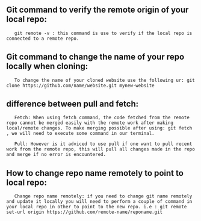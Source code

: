 ## Git command to verify the remote origin of your local repo:

       git remote -v : this command is use to verify if the local repo is connected to a remote repo.

## Git command to change the name of your repo locally when cloning:

       To change the name of your cloned website use the following ur: git clone https://github.com/name/website.git mynew-website

## difference between pull and fetch:

       Fetch: When using fetch command, the code fetched from the remote repo cannot be merged easily with the remote work after making local/remote changes. To make merging possible after using: git fetch , we will need to execute some command in our terminal.

       Pull: However is it adviced to use pull if one want to pull recent work from the remote repo, this will pull all changes made in the repo and merge if no error is encountered.

## How to change repo name remotely to point to local repo:

       Change repo name remotely: if you need to change git name remotely and update it locally you will need to perform a couple of command in your local repo in other to point to the new repo. i.e : git remote set-url origin https://github.com/remote-name/reponame.git
